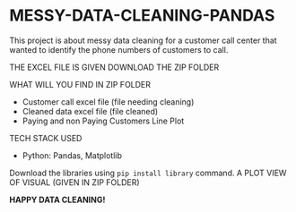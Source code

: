 
# MESSY-DATA-CLEANING-PANDAS

This project is about messy data cleaning for a customer call center that wanted to identify the phone numbers of customers to call.

THE EXCEL FILE IS GIVEN DOWNLOAD THE ZIP FOLDER

 WHAT WILL YOU FIND IN ZIP FOLDER
- Customer call excel file (file needing cleaning)
- Cleaned data excel file (file cleaned)
- Paying and non Paying Customers Line Plot

TECH STACK USED
- Python: Pandas, Matplotlib

Download the libraries using `pip install library` command.
A PLOT VIEW OF VISUAL (GIVEN IN ZIP FOLDER)

**HAPPY DATA CLEANING!**
